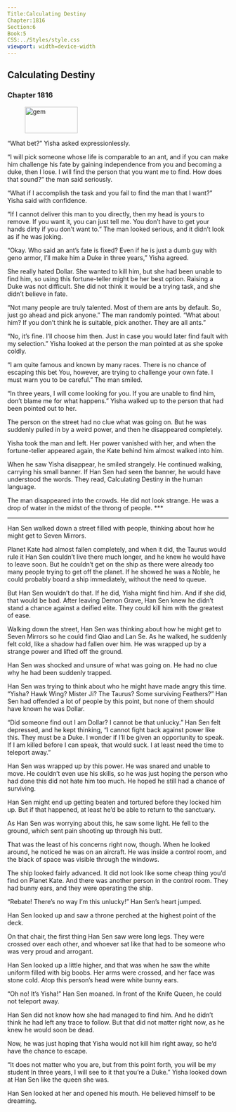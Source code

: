```yaml
---
Title:Calculating Destiny 
Chapter:1816 
Section:6 
Book:5 
CSS:../Styles/style.css 
viewport: width=device-width
---
```

  
## Calculating Destiny
### Chapter 1816
  
<figure>
	<img src="../Images/gem.gif" alt="gem" id="gem" width="120" height="60" />
</figure>
  

  
“What bet?” Yisha asked expressionlessly.

“I will pick someone whose life is comparable to an ant, and if you can make him challenge his fate by gaining independence from you and becoming a duke, then I lose. I will find the person that you want me to find. How does that sound?” the man said seriously.

“What if I accomplish the task and you fail to find the man that I want?” Yisha said with confidence.

“If I cannot deliver this man to you directly, then my head is yours to remove. If you want it, you can just tell me. You don’t have to get your hands dirty if you don’t want to.” The man looked serious, and it didn’t look as if he was joking.

“Okay. Who said an ant’s fate is fixed? Even if he is just a dumb guy with geno armor, I’ll make him a Duke in three years,” Yisha agreed.

She really hated Dollar. She wanted to kill him, but she had been unable to find him, so using this fortune-teller might be her best option. Raising a Duke was not difficult. She did not think it would be a trying task, and she didn’t believe in fate.

“Not many people are truly talented. Most of them are ants by default. So, just go ahead and pick anyone.” The man randomly pointed. “What about him? If you don’t think he is suitable, pick another. They are all ants.”

“No, it’s fine. I’ll choose him then. Just in case you would later find fault with my selection.” Yisha looked at the person the man pointed at as she spoke coldly.

“I am quite famous and known by many races. There is no chance of escaping this bet You, however, are trying to challenge your own fate. I must warn you to be careful.” The man smiled.

“In three years, I will come looking for you. If you are unable to find him, don’t blame me for what happens.” Yisha walked up to the person that had been pointed out to her.

The person on the street had no clue what was going on. But he was suddenly pulled in by a weird power, and then he disappeared completely.

Yisha took the man and left. Her power vanished with her, and when the fortune-teller appeared again, the Kate behind him almost walked into him.

When he saw Yisha disappear, he smiled strangely. He continued walking, carrying his small banner. If Han Sen had seen the banner, he would have understood the words. They read, Calculating Destiny in the human language.

The man disappeared into the crowds. He did not look strange. He was a drop of water in the midst of the throng of people. ***

***

Han Sen walked down a street filled with people, thinking about how he might get to Seven Mirrors.

Planet Kate had almost fallen completely, and when it did, the Taurus would rule it Han Sen couldn’t live there much longer, and he knew he would have to leave soon. But he couldn’t get on the ship as there were already too many people trying to get off the planet. If he showed he was a Noble, he could probably board a ship immediately, without the need to queue.

But Han Sen wouldn’t do that. If he did, Yisha might find him. And if she did, that would be bad. After leaving Demon Grave, Han Sen knew he didn’t stand a chance against a deified elite. They could kill him with the greatest of ease.

Walking down the street, Han Sen was thinking about how he might get to Seven Mirrors so he could find Qiao and Lan Se. As he walked, he suddenly felt cold, like a shadow had fallen over him. He was wrapped up by a strange power and lifted off the ground.

Han Sen was shocked and unsure of what was going on. He had no clue why he had been suddenly trapped.

Han Sen was trying to think about who he might have made angry this time. “Yisha? Hawk Wing? Mister Ji? The Taurus? Some surviving Feathers?” Han Sen had offended a lot of people by this point, but none of them should have known he was Dollar.

“Did someone find out I am Dollar? I cannot be that unlucky.” Han Sen felt depressed, and he kept thinking, “I cannot fight back against power like this. They must be a Duke. I wonder if I’ll be given an opportunity to speak. If I am killed before I can speak, that would suck. I at least need the time to teleport away.”

Han Sen was wrapped up by this power. He was snared and unable to move. He couldn’t even use his skills, so he was just hoping the person who had done this did not hate him too much. He hoped he still had a chance of surviving.

Han Sen might end up getting beaten and tortured before they locked him up. But if that happened, at least he’d be able to return to the sanctuary.

As Han Sen was worrying about this, he saw some light. He fell to the ground, which sent pain shooting up through his butt.

That was the least of his concerns right now, though. When he looked around, he noticed he was on an aircraft. He was inside a control room, and the black of space was visible through the windows.

The ship looked fairly advanced. It did not look like some cheap thing you’d find on Planet Kate. And there was another person in the control room. They had bunny ears, and they were operating the ship.

“Rebate! There’s no way I’m this unlucky!” Han Sen’s heart jumped.

Han Sen looked up and saw a throne perched at the highest point of the deck.

On that chair, the first thing Han Sen saw were long legs. They were crossed over each other, and whoever sat like that had to be someone who was very proud and arrogant.

Han Sen looked up a little higher, and that was when he saw the white uniform filled with big boobs. Her arms were crossed, and her face was stone cold. Atop this person’s head were white bunny ears.

“Oh no! It’s Yisha!” Han Sen moaned. In front of the Knife Queen, he could not teleport away.

Han Sen did not know how she had managed to find him. And he didn’t think he had left any trace to follow. But that did not matter right now, as he knew he would soon be dead.

Now, he was just hoping that Yisha would not kill him right away, so he’d have the chance to escape.

“It does not matter who you are, but from this point forth, you will be my student In three years, I will see to it that you’re a Duke.” Yisha looked down at Han Sen like the queen she was.

Han Sen looked at her and opened his mouth. He believed himself to be dreaming.